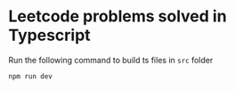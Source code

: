 # Leetcode problems solved in Typescript

Run the following command to build ts files in `src` folder

```
npm run dev
```
